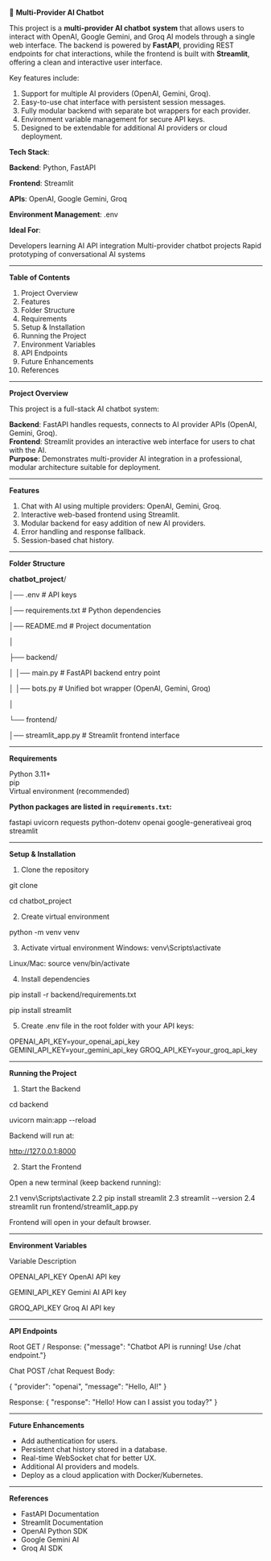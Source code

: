 🤖 **Multi-Provider AI Chatbot**

This project is a **multi-provider AI chatbot** **system** that allows users to interact with OpenAI, Google Gemini, and Groq AI models through a single web interface. The backend is powered by **FastAPI**, providing REST endpoints for chat interactions, while the frontend is built with **Streamlit**, offering a clean and interactive user interface.

Key features include:

1. Support for multiple AI providers (OpenAI, Gemini, Groq).
2. Easy-to-use chat interface with persistent session messages.
3. Fully modular backend with separate bot wrappers for each provider.
4. Environment variable management for secure API keys.
5. Designed to be extendable for additional AI providers or cloud deployment.

**Tech Stack**:

**Backend**: Python, FastAPI

**Frontend**: Streamlit

**APIs**: OpenAI, Google Gemini, Groq

**Environment Management**: .env

**Ideal For**:

Developers learning AI API integration
Multi-provider chatbot projects
Rapid prototyping of conversational AI systems

---

**Table of Contents**



1. Project Overview
2. Features 
3. Folder Structure 
4. Requirements  
5. Setup & Installation
6. Running the Project
7. Environment Variables 
8. API Endpoints
9. Future Enhancements
10. References

---

**Project Overview**

This project is a full-stack AI chatbot system:

**Backend**: FastAPI handles requests, connects to AI provider APIs (OpenAI, Gemini, Groq).  
**Frontend**: Streamlit provides an interactive web interface for users to chat with the AI.  
**Purpose**: Demonstrates multi-provider AI integration in a professional, modular architecture suitable for deployment.

---

**Features**

1. Chat with AI using multiple providers: OpenAI, Gemini, Groq.  
2. Interactive web-based frontend using Streamlit.  
3. Modular backend for easy addition of new AI providers.  
4. Error handling and response fallback.  
5. Session-based chat history.  

---

**Folder Structure**

**chatbot_project**/

│── .env # API keys

│── requirements.txt # Python dependencies

│── README.md # Project documentation

│

├── backend/

│ │── main.py # FastAPI backend entry point

│ │── bots.py # Unified bot wrapper (OpenAI, Gemini, Groq)

│

└── frontend/

│── streamlit\_app.py # Streamlit frontend interface

---

**Requirements**

Python 3.11+  
pip  
Virtual environment (recommended)  


**Python packages are listed in `requirements.txt`:**

fastapi
uvicorn
requests
python-dotenv
openai
google-generativeai
groq
streamlit

---

**Setup & Installation**



1. Clone the repository

  git clone <repository-url>

  cd chatbot\_project

2. Create virtual environment

  python -m venv venv

3. Activate virtual environment
Windows:
  venv\\Scripts\\activate

Linux/Mac:
  source venv/bin/activate

4. Install dependencies
  
  pip install -r backend/requirements.txt

  pip install streamlit


5. Create .env file in the root folder with your API keys:

  OPENAI_API_KEY=your_openai_api_key
  GEMINI_API_KEY=your_gemini_api_key
  GROQ_API_KEY=your_groq_api_key

---

**Running the Project**

1. Start the Backend

  cd backend

  uvicorn main:app --reload

Backend will run at:

  http://127.0.0.1:8000

2. Start the Frontend

Open a new terminal (keep backend running):

  2.1 venv\\Scripts\\activate
  2.2 pip install streamlit
  2.3 streamlit --version
  2.4 streamlit run frontend/streamlit\_app.py

Frontend will open in your default browser.

---

**Environment Variables**

Variable	Description

OPENAI_API_KEY	OpenAI API key

GEMINI_API_KEY	Gemini AI API key

GROQ_API_KEY	Groq AI API key

---

**API Endpoints**

Root
GET /
Response:
{"message": "Chatbot API is running! Use /chat endpoint."}

Chat
POST /chat
Request Body:

{
     "provider": "openai",
     "message": "Hello, AI!"
}

Response:
{
     "response": "Hello! How can I assist you today?"
}

---

**Future Enhancements**

* Add authentication for users.
* Persistent chat history stored in a database.
* Real-time WebSocket chat for better UX.
* Additional AI providers and models.
* Deploy as a cloud application with Docker/Kubernetes.

---

**References**

* FastAPI Documentation
* Streamlit Documentation
* OpenAI Python SDK
* Google Gemini AI
* Groq AI SDK
